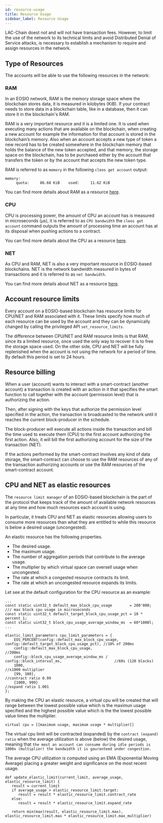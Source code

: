 ```yaml
---
id: resource-usage
title: Resource Usage
sidebar_label: Resource Usage
---
```


LAC-Chain doest not and will not have transaction fees. However, to limit the use of the network to its technical limits and avoid Distributed Denial of Service attacks, is necessary to establish a mechanism to require and assign resources in the network.

## Type of Resources
The accounts will be able to use the following resources in the network:

### RAM
In an EOSIO network, RAM is the memory storage space where the blockchain stores data, it is measured in kilobytes (KiB). If your contract needs to store data in a blockchain table, like in a database, then it can store it in the blockchain's RAM.

RAM is a very important resource and it is a limited one. It is used when executing many actions that are available on the blockchain, when creating a new account for example the information for that account is stored in the blockchain’s memory. Also when an account accepts a new type of token a new record has to be created somewhere in the blockchain memory that holds the balance of the new token accepted, and that memory, the storage space on the blockchain, has to be purchased either by the account that transfers the token or by the account that accepts the new token type.

RAM is referred to as `memory` in the following `cleos get account` output: 
```
memory: 
     quota:     86.68 KiB    used:     11.62 KiB  
```

You can find more details about RAM as a resource [here](https://developers.eos.io/manuals/eosio.contracts/latest/key-concepts/ram).

### CPU
CPU is processing power, the amount of CPU an account has is measured in microseconds (μs), it is referred to as `CPU bandwidth` the `cleos get account` command outputs the amount of processing time an account has at its disposal when pushing actions to a contract.

You can find more details about the CPU as a resource [here](https://developers.eos.io/manuals/eosio.contracts/latest/key-concepts/cpu).

### NET
As CPU and RAM, NET is also a very important resource in EOSIO-based blockchains. NET is the network bandwidth measured in bytes of transactions and it is referred to as `net bandwidth`.

You can find more details about NET as a resource [here](https://developers.eos.io/manuals/eosio.contracts/latest/key-concepts/net).

## Account resource limits
Every account on a EOSIO-based blockchain has resource limits for CPU/NET and RAM associated with it. These limits specify how much of each resource can be used by the account and they can be dynamically changed by calling the privileged API `set_resource_limits`.

The difference between CPU/NET and RAM resource limits is that RAM, since its a limited resource, once used the only way to recover it is to free the storage space used. On the other side, CPU and NET will be fully replenished when the account is not using the network for a period of time. By default this period is set to 24 hours.

## Resource billing
When a user (account) wants to interact with a smart-contract (another account) a transaction is created with an action in it that specifies the smart function to call together with the account (permission level) that is authorizing the action.

Then, after signing with the keys that authorize the permission level specified in the action, the transaction is broadcasted to the network until it reaches the current block-producer in the schedule.

The block-producer will execute all actions inside the transaction and bill the time used to execute them (CPU) to the first account authorizing the first action. Also, it will bill the first authorizing account for the size of the transaction (NET).

If the actions performed by the smart-contract involves any kind of data storage, the smart-contract can choose to use the RAM resources of any of the transaction authorizing accounts or use the RAM resources of the smart-contract account.

## CPU and NET as elastic resources
The `resource limit manager` of an EOSIO-based blockchain is the part of the protocol that keeps track of the amount of available network resources at any time and how much resources each account is using.

In particular, it treats CPU and NET as elastic resources allowing users to consume more resources than what they are entitled to while this resource is below a desired usage (uncongested).

An elastic resource has the following properties.

 * The desired usage.
 * The maximum usage.
 * The number of aggregation periods that contribute to the average usage.
 * The multiplier by which virtual space can oversell usage when uncongested.
 * The rate at which a congested resource contracts its limit.
 * The rate at which an uncongested resource expands its limits.

Let see at the default configuration for the CPU resource as an example:

```
...
const static uint32_t default_max_block_cpu_usage        = 200'000; /// max block cpu usage in microseconds
const static uint32_t default_target_block_cpu_usage_pct = 10 * percent_1;
const static uint32_t block_cpu_usage_average_window_ms  = 60*1000l;
...
```

```
elastic_limit_parameters cpu_limit_parameters = {
    EOS_PERCENT(config::default_max_block_cpu_usage, config::default_target_block_cpu_usage_pct), //10% of 200ms
    config::default_max_block_cpu_usage,                                                          //200ms
    config::block_cpu_usage_average_window_ms / config::block_interval_ms,                        //60s (120 blocks)
    1000,                                                                                         //x1000 multiplier
    {99, 100},                                                                                    //contract ratio 0.99 
    {1000, 999}                                                                                   //expand ratio 1.001
};
```

By making the CPU an elastic resource, a virtual cpu will be created that will range between the lowest possible value which is the maximun usage specified and the highest possible value which is the the lowest possible value times the multiplier.

```
virtual cpu = [[maximum usage, maximum usage * multiplier]]
```

The virtual cpu limit will be contracted (expanded) by the `contract (expand) ratio` when the average utilization is above (below) the desired usage, meaning that `the most an account can consume during idle periods is 1000x (multiplier) the bandwidth it is gauranteed under congestion.`

The average CPU utilization is computed using an EMA (Exponential Moving Average) placing a greater weight and significance on the most recent usage.

```
def update_elastic_limit(current_limit, average_usage, elastic_resource_limit) {
   result = current_limit
   if average_usage > elastic_resource_limit.target:
      result = result * elastic_resource_limit.contract_rate
   else:
      result = result * elastic_resource_limit.expand_rate

   return min(max(result, elastic_resource_limit.max), elastic_resource_limit.max * elastic_resource_limit.max_multiplier)
```

